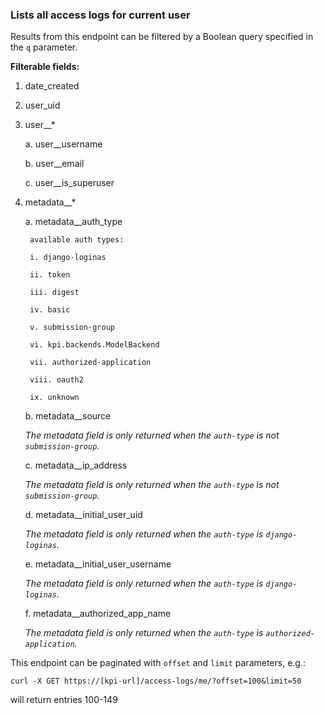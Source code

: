 ### Lists all access logs for current user

Results from this endpoint can be filtered by a Boolean query
specified in the `q` parameter.

**Filterable fields:**

1. date_created

2. user_uid

3. user__*

    a. user__username

    b. user__email

    c. user__is_superuser

4. metadata__*

    a. metadata__auth_type

        available auth types:

        i. django-loginas

        ii. token

        iii. digest

        iv. basic

        v. submission-group

        vi. kpi.backends.ModelBackend

        vii. authorized-application

        viii. oauth2

        ix. unknown

    b. metadata__source

      _The metadata field is only returned when the `auth-type` is not `submission-group`._

    c. metadata__ip_address

      _The metadata field is only returned when the `auth-type` is not `submission-group`._

    d. metadata__initial_user_uid

     _The metadata field is only returned when the `auth-type` is  `django-loginas`._

    e. metadata__initial_user_username

     _The metadata field is only returned when the `auth-type` is `django-loginas`._

    f. metadata__authorized_app_name

    _The metadata field is only returned when the `auth-type` is `authorized-application`._

This endpoint can be paginated with `offset` and `limit` parameters, e.g.:

```shell
curl -X GET https://[kpi-url]/access-logs/me/?offset=100&limit=50
```

will return entries 100-149

